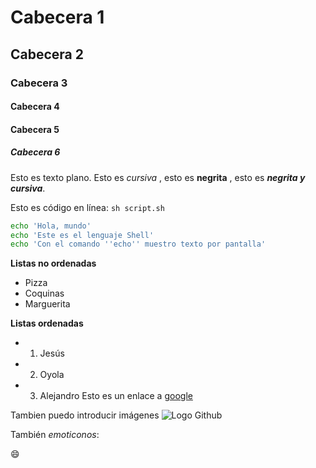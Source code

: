 # Cabecera 1

## Cabecera 2

### Cabecera 3

#### Cabecera 4

#### Cabecera 5

##### Cabecera 6

Esto es texto plano. Esto es *cursiva* , esto es **negrita** , esto es ***negrita y cursiva***.

Esto es código en línea:  `sh script.sh`
```sh
echo 'Hola, mundo'
echo 'Este es el lenguaje Shell'
echo 'Con el comando ''echo'' muestro texto por pantalla'
```
**Listas no ordenadas**

* Pizza
* Coquinas
* Marguerita

**Listas ordenadas**

* 1. Jesús
* 2. Oyola
* 3. Alejandro
Esto es un enlace a [google](http://google.com)

Tambien puedo introducir imágenes
![Logo Github](https://github.com/apple-touch-icon.png)

También *emoticonos*:

:smile:
